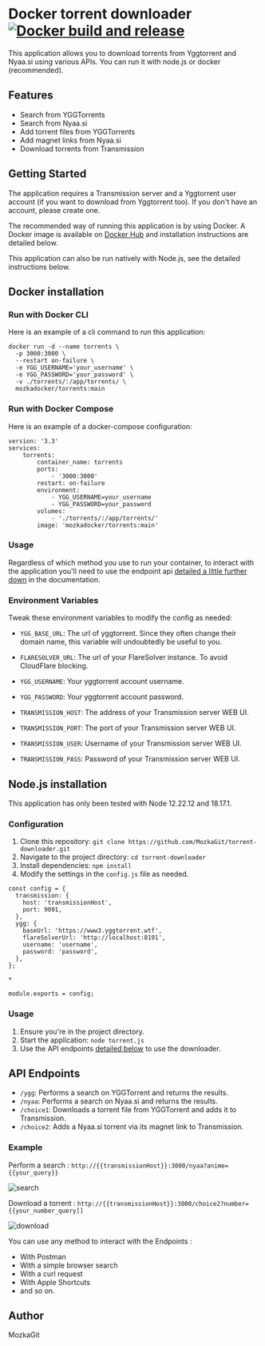 # Docker torrent downloader</br>[![Docker build and release](https://github.com/MozkaGit/torrent-downloader/actions/workflows/registry.yml/badge.svg)](https://github.com/MozkaGit/torrent-downloader/actions/workflows/registry.yml)

This application allows you to download torrents from Yggtorrent and Nyaa.si using various APIs. You can run it with node.js or docker (recommended).

## Features

- Search from YGGTorrents
- Search from Nyaa.si
- Add torrent files from YGGTorrents
- Add magnet links from Nyaa.si
- Download torrents from Transmission

## Getting Started

The application requires a Transmission server and a Yggtorrent user account (if you want to download from Yggtorrent too). If you don't have an account, please create one.

The recommended way of running this application is by using Docker. A Docker image is available on [Docker Hub](https://hub.docker.com/r/mozkadocker/torrents) and installation instructions are detailed below.

This application can also be run natively with Node.js, see the detailed instructions below.


## Docker installation

### Run with Docker CLI

Here is an example of a cli command to run this application:

```
docker run -d --name torrents \
  -p 3000:3000 \
  --restart on-failure \
  -e YGG_USERNAME='your_username' \
  -e YGG_PASSWORD='your_password' \
  -v ./torrents/:/app/torrents/ \
  mozkadocker/torrents:main
```

### Run with Docker Compose

Here is an example of a docker-compose configuration:

```
version: '3.3'
services:
    torrents:
        container_name: torrents
        ports:
            - '3000:3000'
        restart: on-failure
        environment:
            - YGG_USERNAME=your_username
            - YGG_PASSWORD=your_password
        volumes:
            - './torrents/:/app/torrents/'
        image: 'mozkadocker/torrents:main'
```

### Usage

Regardless of which method you use to run your container, to interact with the application you'll need to use the endpoint api [detailed a little further down](https://github.com/MozkaGit/torrent-downloader#api-endpoints) in the documentation.

### Environment Variables

Tweak these environment variables to modify the config as needed:

- `YGG_BASE_URL`: The url of yggtorrent. Since they often change their domain name, this variable will undoubtedly be useful to you.

- `FLARESOLVER_URL`: The url of your FlareSolver instance. To avoid CloudFlare blocking.

- `YGG_USERNAME`: Your yggtorrent account username.

- `YGG_PASSWORD`: Your yggtorrent account password.

- `TRANSMISSION_HOST`: The address of your Transmission server WEB UI.

- `TRANSMISSION_PORT`: The port of your Transmission server WEB UI.

- `TRANSMISSION_USER`: Username of your Transmission server WEB UI.

- `TRANSMISSION_PASS`: Password of your Transmission server WEB UI.

## Node.js installation

This application has only been tested with Node 12.22.12 and 18.17.1.

### Configuration

1. Clone this repository: `git clone https://github.com/MozkaGit/torrent-downloader.git`
2. Navigate to the project directory: `cd torrent-downloader`
3. Install dependencies: `npm install`
4. Modify the settings in the `config.js` file as needed.

```
const config = {
  transmission: {
    host: 'transmissionHost',
    port: 9091,
  },
  ygg: {
    baseUrl: 'https://www3.yggtorrent.wtf',
    flareSolverUrl: 'http://localhost:8191',
    username: 'username',
    password: 'password',
  },
};

*

module.exports = config;
```

### Usage
1. Ensure you're in the project directory.
2. Start the application: `node torrent.js`
3. Use the API endpoints [detailed below](https://github.com/MozkaGit/torrent-downloader#api-endpoints) to use the downloader.

## API Endpoints
- `/ygg`: Performs a search on YGGTorrent and returns the results.
- `/nyaa`: Performs a search on Nyaa.si and returns the results.
- `/choice1`: Downloads a torrent file from YGGTorrent and adds it to Transmission.
- `/choice2`: Adds a Nyaa.si torrent via its magnet link to Transmission.

### Example

Perform a search : `http://{{transmissionHost}}:3000/nyaa?anime={{your_query}}`

![search](https://github.com/MozkaGit/torrent-downloader/assets/43102748/4158c390-95ce-4ec9-8c7e-5473da567629)

Download a torrent : `http://{{transmissionHost}}:3000/choice2?number={{your_number_query]]`

![download](https://github.com/MozkaGit/torrent-downloader/assets/43102748/afddca2d-da46-4bc4-b92d-c542ef6568f8)

You can use any method to interact with the Endpoints :

- With Postman
- With a simple browser search
- With a curl request
- With Apple Shortcuts
- and so on.

## Author
MozkaGit
